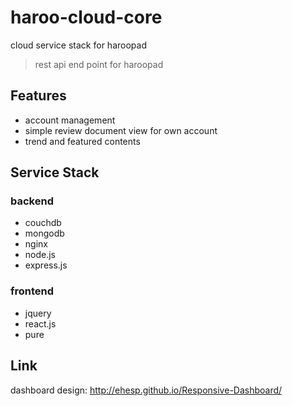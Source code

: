 haroo-cloud-core
================

cloud service stack for haroopad

> rest api end point for haroopad

## Features

- account management
- simple review document view for own account
- trend and featured contents

## Service Stack

### backend

- couchdb
- mongodb
- nginx
- node.js
- express.js

### frontend

- jquery
- react.js
- pure

## Link

dashboard design: http://ehesp.github.io/Responsive-Dashboard/